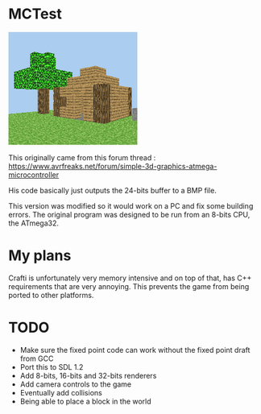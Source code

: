 # MCTest

![](screenshot.png)

This originally came from this forum thread :
https://www.avrfreaks.net/forum/simple-3d-graphics-atmega-microcontroller

His code basically just outputs the 24-bits buffer to a BMP file.

This version was modified so it would work on a PC and fix some building errors.
The original program was designed to be run from an 8-bits CPU, the ATmega32.

# My plans

Crafti is unfortunately very memory intensive and on top of that, 
has C++ requirements that are very annoying.
This prevents the game from being ported to other platforms.

# TODO

- Make sure the fixed point code can work without the fixed point draft from GCC
- Port this to SDL 1.2
- Add 8-bits, 16-bits and 32-bits renderers
- Add camera controls to the game
- Eventually add collisions
- Being able to place a block in the world
